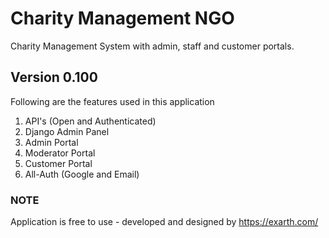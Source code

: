 # Charity Management NGO
Charity Management System with admin, staff and customer portals.

## Version 0.100
Following are the features used in this application

1. API's (Open and Authenticated)
2. Django Admin Panel
3. Admin Portal
4. Moderator Portal
5. Customer Portal
6. All-Auth (Google and Email)


### NOTE
Application is free to use - developed and designed by https://exarth.com/
